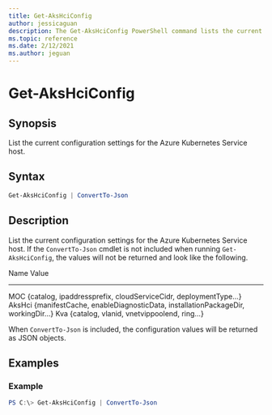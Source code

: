 ```yaml
---
title: Get-AksHciConfig
author: jessicaguan
description: The Get-AksHciConfig PowerShell command lists the current configuration settings for the Azure Kubernetes Service host.
ms.topic: reference
ms.date: 2/12/2021
ms.author: jeguan
---
```


# Get-AksHciConfig

## Synopsis
List the current configuration settings for the Azure Kubernetes Service host.

## Syntax

```powershell
Get-AksHciConfig | ConvertTo-Json
```

## Description
List the current configuration settings for the Azure Kubernetes Service host. If the `ConvertTo-Json` cmdlet is not included when running `Get-AksHciConfig`, the values will not be returned and look like the following.

Name                           Value
----                           -----
MOC                            {catalog, ipaddressprefix, cloudServiceCidr, deploymentType...}
AksHci                         {manifestCache, enableDiagnosticData, installationPackageDir, workingDir...}
Kva                            {catalog, vlanid, vnetvippoolend, ring...}

When `ConvertTo-Json` is included, the configuration values will be returned as JSON objects.

## Examples

### Example 
```powershell
PS C:\> Get-AksHciConfig | ConvertTo-Json
```


